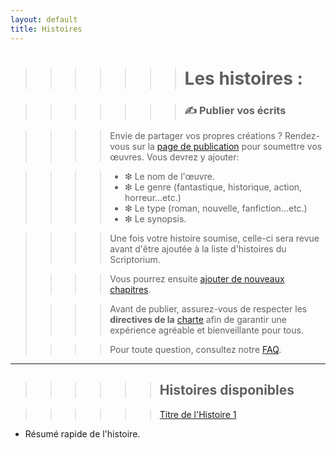 ```yaml
---
layout: default
title: Histoires
---
```

>>>>>>> # Les histoires :

>>>>>>> ### ✍️ Publier vos écrits

>>>> Envie de partager vos propres créations ? Rendez-vous sur la [page de publication](create-story.md) pour soumettre vos œuvres.
>>>> Vous devrez y ajouter:

>>>>- ❇︎ Le nom de l'œuvre.
>>>>- ❇︎ Le genre (fantastique, historique, action, horreur...etc.)
>>>>- ❇︎ Le type (roman, nouvelle, fanfiction...etc.)
>>>>- ❇︎ Le synopsis.

>>>> Une fois votre histoire soumise, celle-ci sera revue avant d'être ajoutée à la liste d'histoires du Scriptorium.
>
>>>> Vous pourrez ensuite [ajouter de nouveaux chapitres](create-chapter.md).
>
>>>> Avant de publier, assurez-vous de respecter les **directives de la** [charte](charte.md) afin de garantir une expérience agréable et bienveillante pour tous.
> 
>>>> Pour toute question, consultez notre [FAQ](faq.md).

---

>>>>>> ## Histoires disponibles

>>>>>> [Titre de l'Histoire 1](nom-histoire-1.md)
  - Résumé rapide de l'histoire.

